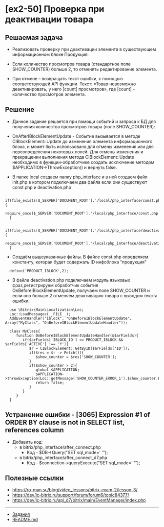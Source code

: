 # [ex2-50] Проверка при деактивации товара

## Решаемая задача

* Реализовать проверку при деактивации элемента в существующем информационном блоке Продукция.

* Если количество просмотров товара (стандартное поле SHOW_COUNTER) больше 2, то отменять редактирование элемента.

* При отмене – возвращать текст ошибки, c помощью соответствующей API функции. Текст: «Товар невозможно деактивировать, у него [count] просмотров», где [count] - количество просмотров элемента.

## Решение

* Данное задание решается при помощи событий и запроса к БД для получения количества просмотров товара (поле SHOW_COUNTER):
  
* OnAfterIBlockElementUpdate - Событие вызывается в методе CIBlockElement::Update до изменения элемента информационного блока, и может быть использовано для отмены изменения или для переопределения некоторых полей.
  Для отмены изменения и прекращении выполнения метода CIBlockElement::Update необходимо в функции-обработчике создать исключение методом $APPLICATION->ThrowException() и вернуть false.
  
* В папке local создаем папку php_interface и в ней создаем файл init.php в котором подключаем два файла если они существуют const.php и deactivation.php
  
```
  if(file_exists($_SERVER['DOCUMENT_ROOT'].'/local/php_interface/const.php')){
     require_once($_SERVER['DOCUMENT_ROOT'].'/local/php_interface/const.php');
  }
```
```
  if(file_exists($_SERVER['DOCUMENT_ROOT'].'/local/php_interface/deactivation.php')){
     require_once($_SERVER['DOCUMENT_ROOT'].'/local/php_interface/deactivation.php');
  }
```
      
* Создаём вышеуказанные файлы. 
  В файле const.php определяем константу, которая будет содержать ID инфоблока "продукция"
```  
  define('PRODUCT_IBLOCK',2);
```
     
* В файле deactivation.php подключаем модуль языковых фраз,регистрируем обработчик события OnBeforeIBlockElementUpdate, получаем поле SHOW_COUNTER и если оно больше 2 отменяем деактивацию товара с выводом текста ошибки.

``` 
  use \Bitrix\Main\Localization\Loc;
  Loc::LoadMessages(__FILE__);
  AddEventHandler("iblock", "OnBeforeIBlockElementUpdate", Array("MyClass", "OnBeforeIBlockElementUpdateHandler"));
  
  class MyClass{
     function OnBeforeIBlockElementUpdateHandler(&$arFields){
        if($arFields['IBLOCK_ID'] == PRODUCT_IBLOCK && $arFields['ACTIVE'] !== 'Y'){
           $r = CIBlockElement::GetByID($arFields['ID']);
           if($res = $r -> Fetch()){
              $show_counter = $res['SHOW_COUNTER'];
           }
           if($show_counter > 2){
              global $APPLICATION;
              $APPLICATION->throwException(Loc::getMessage('SHOW_COUNTER_ERROR_1').$show_counter.Loc::getMessage('SHOW_COUNTER_ERROR_2'));
              return false;
           }
        }
     }
  }
```  

## Устранение ошибки - [3065] Expression #1 of ORDER BY clause is not in SELECT list, references column

* Добавить код:
    * в bitrix/php_interface/after_connect.php  
        * Код - $DB->Query("SET sql_mode=' '");
    * в  bitrix/php_interface/after_connect_d7.php  
        * Код - $connection->queryExecute("SET sql_mode=' '");

## Полезные ссылки

* https://ro-man.su/blog/video_lessons/bitrix-exam-2/lesson-3/
* https://dev.1c-bitrix.ru/support/forum/forum6/topic84377/
* https://dev.1c-bitrix.ru/api_d7/bitrix/main/EventManager/index.php

____
* [Задания](tasks.md)
* [README.md](../../README.md)